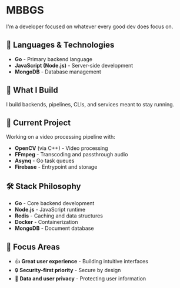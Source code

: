 # MBBGS

I'm a developer focused on whatever every good dev does focus on.

## 🧠 Languages & Technologies

- **Go** - Primary backend language
- **JavaScript (Node.js)** - Server-side development
- **MongoDB** - Database management

## 🔧 What I Build

I build backends, pipelines, CLIs, and services meant to stay running.

## 📼 Current Project

Working on a video processing pipeline with:

- **OpenCV** (via C++) - Video processing
- **FFmpeg** - Transcoding and passthrough audio
- **Asynq** - Go task queues
- **Firebase** - Entrypoint and storage

## 🛠 Stack Philosophy

- **Go** - Core backend development
- **Node.js** - JavaScript runtime
- **Redis** - Caching and data structures
- **Docker** - Containerization
- **MongoDB** - Document database

## 📍 Focus Areas

- 👍 **Great user experience** - Building intuitive interfaces
- 🔒 **Security-first priority** - Secure by design
- 🙂 **Data and user privacy** - Protecting user information

